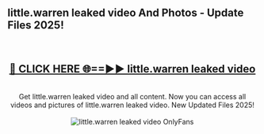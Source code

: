 <h2>little.warren leaked video And Photos - Update Files 2025!</h2>
<br>
<div align="center">
<h2><a href="https://betterlinks.top/A2PfLJ" rel="nofollow">🔴 CLICK HERE 🌐==►► little.warren leaked video</a></h2>
<br>
Get little.warren leaked video and all content. Now you can access all videos and pictures of little.warren leaked video. New Updated Files 2025!
<br>
<br>
<a href="https://betterlinks.top/A2PfLJ" rel="nofollow" data-target="animated-image.originalLink"><img src="https://i.imgur.com/dJHk4Zq.gif" alt="little.warren leaked video OnlyFans" style="max-width: 100%; display: inline-block;" data-target="animated-image.originalImage"></a>
</div>
<br>